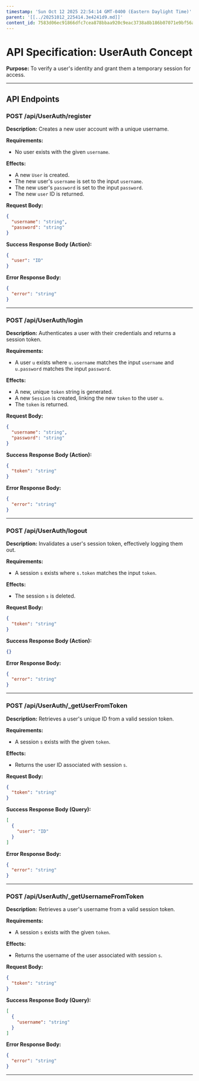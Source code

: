 ```yaml
---
timestamp: 'Sun Oct 12 2025 22:54:14 GMT-0400 (Eastern Daylight Time)'
parent: '[[../20251012_225414.3e4241d9.md]]'
content_id: 7583d06ec91866dfc7cea878bbaa920c9eac3738a8b186b07071e9bf56a4be50
---
```


# API Specification: UserAuth Concept

**Purpose:** To verify a user's identity and grant them a temporary session for access.

***

## API Endpoints

### POST /api/UserAuth/register

**Description:** Creates a new user account with a unique username.

**Requirements:**

* No user exists with the given `username`.

**Effects:**

* A new `User` is created.
* The new user's `username` is set to the input `username`.
* The new user's `password` is set to the input `password`.
* The new `user` ID is returned.

**Request Body:**

```json
{
  "username": "string",
  "password": "string"
}
```

**Success Response Body (Action):**

```json
{
  "user": "ID"
}
```

**Error Response Body:**

```json
{
  "error": "string"
}
```

***

### POST /api/UserAuth/login

**Description:** Authenticates a user with their credentials and returns a session token.

**Requirements:**

* A user `u` exists where `u.username` matches the input `username` and `u.password` matches the input `password`.

**Effects:**

* A new, unique `token` string is generated.
* A new `Session` is created, linking the new `token` to the user `u`.
* The `token` is returned.

**Request Body:**

```json
{
  "username": "string",
  "password": "string"
}
```

**Success Response Body (Action):**

```json
{
  "token": "string"
}
```

**Error Response Body:**

```json
{
  "error": "string"
}
```

***

### POST /api/UserAuth/logout

**Description:** Invalidates a user's session token, effectively logging them out.

**Requirements:**

* A session `s` exists where `s.token` matches the input `token`.

**Effects:**

* The session `s` is deleted.

**Request Body:**

```json
{
  "token": "string"
}
```

**Success Response Body (Action):**

```json
{}
```

**Error Response Body:**

```json
{
  "error": "string"
}
```

***

### POST /api/UserAuth/\_getUserFromToken

**Description:** Retrieves a user's unique ID from a valid session token.

**Requirements:**

* A session `s` exists with the given `token`.

**Effects:**

* Returns the user ID associated with session `s`.

**Request Body:**

```json
{
  "token": "string"
}
```

**Success Response Body (Query):**

```json
[
  {
    "user": "ID"
  }
]
```

**Error Response Body:**

```json
{
  "error": "string"
}
```

***

### POST /api/UserAuth/\_getUsernameFromToken

**Description:** Retrieves a user's username from a valid session token.

**Requirements:**

* A session `s` exists with the given `token`.

**Effects:**

* Returns the username of the user associated with session `s`.

**Request Body:**

```json
{
  "token": "string"
}
```

**Success Response Body (Query):**

```json
[
  {
    "username": "string"
  }
]
```

**Error Response Body:**

```json
{
  "error": "string"
}
```

***
